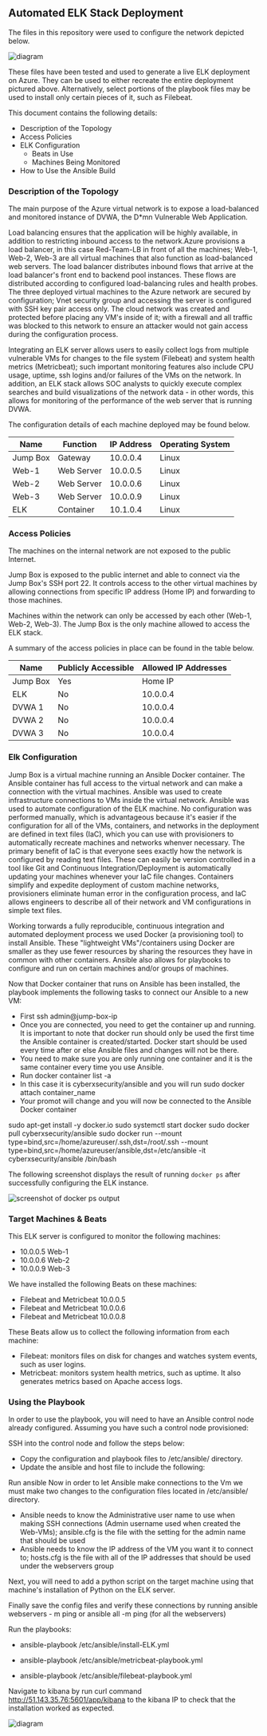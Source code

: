 ## Automated ELK Stack Deployment

The files in this repository were used to configure the network depicted below.

![diagram](ELK-network-topology.drawio.png)

These files have been tested and used to generate a live ELK deployment on Azure. They can be used to either recreate the entire deployment pictured above. Alternatively, select portions of the playbook files may be used to install only certain pieces of it, such as Filebeat.


This document contains the following details:
- Description of the Topology
- Access Policies
- ELK Configuration
  - Beats in Use
  - Machines Being Monitored
- How to Use the Ansible Build

### Description of the Topology

The main purpose of the Azure virtual network is to expose a load-balanced and monitored instance of DVWA, the D*mn Vulnerable Web Application. 

Load balancing ensures that the application will be highly available, in addition to restricting inbound access to the network.Azure provisions a load balancer, in this case Red-Team-LB in front of all the machines; Web-1, Web-2, Web-3 are all virtual machines that also function as load-balanced web servers. The load balancer distributes inbound flows that arrive at the load balancer's front end to backend pool instances. These flows are distributed according to configured load-balancing rules and health probes. The three deployed virtual machines to the Azure network are secured by configuration; Vnet security group and accessing the server is configured with SSH key pair access only. The cloud network was created and protected before placing any VM's inside of it; with a firewall and all traffic was blocked to this network to ensure an attacker would not gain access during the configuration process. 

Integrating an ELK server allows users to easily collect logs from multiple vulnerable VMs for changes to the file system (Filebeat) and system health metrics (Metricbeat); such important monitoring features also include CPU usage, uptime, ssh logins and/or failures of the VMs on the network. In addition, an ELK stack allows SOC analysts to quickly execute complex searches and build visualizations of the network data - in other words, this allows for monitoring of the performance of the web server that is running DVWA. 


The configuration details of each machine deployed may be found below. 


| Name     | Function | IP Address | Operating System |
|----------|----------|------------|------------------|
|Jump Box  |Gateway   |10.0.0.4    |Linux             |
|Web-1     |Web Server|10.0.0.5    |Linux             |
|Web-2     |Web Server|10.0.0.6    |Linux             |
|Web-3     |Web Server|10.0.0.9    |Linux             |
|ELK       |Container |10.1.0.4    |Linux             |



### Access Policies

The machines on the internal network are not exposed to the public Internet. 

Jump Box is exposed to the public internet and able to connect via the Jump Box's SSH port 22. It controls access to the other virtual machines by allowing connections from specific IP address (Home IP) and forwarding to those machines. 

Machines within the network can only be accessed by each other (Web-1, Web-2, Web-3). The Jump Box is the only machine allowed to access the ELK stack. 

A summary of the access policies in place can be found in the table below.

| Name     | Publicly Accessible | Allowed IP Addresses |
|----------|---------------------|----------------------|
| Jump Box | Yes                 |  Home IP      |
| ELK      | No                  |  10.0.0.4            |
| DVWA 1   | No                  |  10.0.0.4            |
| DVWA 2   | No                  |  10.0.0.4            |
| DVWA 3   | No                  |  10.0.0.4            |


### Elk Configuration

Jump Box is a virtual machine running an Ansible Docker container. The Ansible container has full access to the virtual network and can make a connection with the virtual machines. Ansible was used to create infrastructure connections to VMs inside the virtual network. Ansible was used to automate configuration of the ELK machine. No configuration was performed manually, which is advantageous because it's easier if the configuration for all of the VMs, containers, and networks in the deployment are defined in text files (IaC), which you can use with provisioners to automatically recreate machines and networks whenver necessary. The primary benefit of IaC is that everyone sees exactly how the network is configured by reading text files. These can easily be version controlled in a tool like Git and Continuous Integration/Deployment is automatically updating your machines whenever your IaC file changes. Containers simplify and expedite deployment of custom machine networks, provisioners eliminate human error in the configuration process, and IaC allows engineers to describe all of their network and VM configurations in simple text files. 

Working torwards a fully reproducible, continuous integration and automated deployment process we used Docker (a provisioning tool) to install Ansible. These "lightweight VMs"/containers using Docker are smaller as they use fewer resources by sharing the resources they have in common with other containers. Ansible also allows for playbooks to configure and run on certain machines and/or groups of machines. 

Now that Docker container that runs on Ansible has been installed, the playbook implements the following tasks to connect our Ansible to a new VM:
- First ssh admin@jump-box-ip
- Once you are connected, you need to get the container up and running. It is important to note that docker run should only be used the first time the Ansible container is created/started. Docker start should be used every time after or else Ansible files and changes will not be there. 
- You need to make sure you are only running one container and it is the same container every time you use Ansible. 
- Run docker container list -a 
- In this case it is cyberxsecurity/ansible and you will run sudo docker attach container_name 
- Your promot will change and you will now be connected to the Ansible Docker container 

sudo apt-get install -y docker.io
sudo systemctl start docker
sudo docker pull cyberxsecurity/ansible
sudo docker run --mount type=bind,src=/home/azureuser/.ssh,dst=/root/.ssh --mount type=bind,src=/home/azureuser/ansible,dst=/etc/ansible  -it cyberxsecurity/ansible /bin/bash


The following screenshot displays the result of running `docker ps` after successfully configuring the ELK instance.

![screenshot of docker ps output](elk-docker-ps.png)

### Target Machines & Beats
This ELK server is configured to monitor the following machines:
- 10.0.0.5 Web-1 
- 10.0.0.6 Web-2
- 10.0.0.9 Web-3 

We have installed the following Beats on these machines:
- Filebeat and Metricbeat 10.0.0.5
- Filebeat and Metricbeat 10.0.0.6
- Filebeat and Metricbeat 10.0.0.8

These Beats allow us to collect the following information from each machine:
- Filebeat: monitors files on disk for changes and watches system events, such as user logins. 
- Metricbeat: monitors system health metrics, such as uptime. It also generates metrics based on Apache access logs. 

### Using the Playbook
In order to use the playbook, you will need to have an Ansible control node already configured. Assuming you have such a control node provisioned: 

SSH into the control node and follow the steps below:
- Copy the configuration and playbook files to /etc/ansible/ directory. 
- Update the ansible and host file to include the following: 

Run ansible
Now in order to let Ansible make connections to the Vm we must make two changes to the configuration files located in /etc/ansible/ directory. 
- Ansible needs to know the Administrative user name to use when making SSH connections (Admin username used when created the Web-VMs); ansible.cfg is the file with the setting for the admin name that should be used 
- Ansible needs to know the IP address of the VM you want it to connect to; hosts.cfg is the file with all of the IP addresses that should be used under the webservers group 

Next, you will need to add a python script on the target machine using that machine's installation of Python on the ELK server. 

Finally save the config files and verify these connections by running ansible webservers - m ping or ansible all -m ping (for all the webservers) 

Run the playbooks:
- ansible-playbook /etc/ansible/install-ELK.yml

- ansible-playbook /etc/ansible/metricbeat-playbook.yml

- ansible-playbook /etc/ansible/filebeat-playbook.yml

Navigate to kibana by run curl command http://51.143.35.76:5601/app/kibana to the kibana IP to check that the installation worked as expected.

![diagram](Kibana_Home.png)

